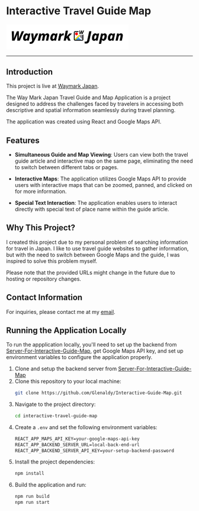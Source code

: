 # Interactive Travel Guide Map

<img src="public/logo-full.svg" alt="WaymarkJapan Logo" style="width:300px; background-color: white; padding: 15px;"/>

---

## Introduction

This project is live at [Waymark Japan](https://interactive-guide-map-587206baba62.herokuapp.com/).

The Way Mark Japan Travel Guide and Map Application is a project designed to address the challenges faced by travelers
in accessing both descriptive and spatial information seamlessly during travel planning.

The application was created using React and Google Maps API.

## Features

- **Simultaneous Guide and Map Viewing**: Users can view both the travel guide article and interactive map on the same
  page, eliminating the need to switch between different tabs or pages.

- **Interactive Maps**: The application utilizes Google Maps API to provide users with interactive maps that can be
  zoomed, panned, and clicked on for more information.

- **Special Text Interaction**: The application enables users to interact directly with special text of place name
  within the guide article.

## Why This Project?

I created this project due to my personal problem of searching information for travel in Japan. I like to use travel
guide websites to gather information, but with the need to switch between Google Maps and the guide, I was inspired to
solve this problem myself.

Please note that the provided URLs might change in the future due to hosting or repository changes.

## Contact Information

For inquiries, please contact me at my [email](glenaldys@glen.work).

## Running the Application Locally

To run the appplication locally, you'll need to set up the backend
from [Server-For-Interactive-Guide-Map](https://github.com/Glenaldy/Server-For-Interactive-Guide-Map), get Google Maps
API key, and set up environment variables to configure the application properly.

1. Clone and setup the backend server
   from [Server-For-Interactive-Guide-Map](https://github.com/Glenaldy/Server-For-Interactive-Guide-Map)
2. Clone this repository to your local machine:
   ```sh
   git clone https://github.com/Glenaldy/Interactive-Guide-Map.git
   ```
3. Navigate to the project directory:
    ```sh
   cd interactive-travel-guide-map
   ```
4. Create a `.env` and set the following environment variables:
    ```
   REACT_APP_MAPS_API_KEY=your-google-maps-api-key
   REACT_APP_BACKEND_SERVER_URL=local-back-end-url
   REACT_APP_BACKEND_SERVER_API_KEY=your-setup-backend-password
   ```
5. Install the project dependencies:
    ```sh
   npm install
   ```
6. Build the application and run:
    ```she
    npm run build
    npm run start
    ```